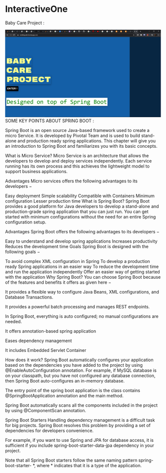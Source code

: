 # InteractiveOne

Baby Care Project :

![](images/index.png)
SOME KEY POINTS ABOUT SPRING BOOT :

Spring Boot is an open source Java-based framework used to create a micro Service. It is developed by Pivotal Team and is used to build stand-alone and production ready spring applications. This chapter will give you an introduction to Spring Boot and familiarizes you with its basic concepts.

What is Micro Service?
Micro Service is an architecture that allows the developers to develop and deploy services independently. Each service running has its own process and this achieves the lightweight model to support business applications.

Advantages
Micro services offers the following advantages to its developers −

Easy deployment
Simple scalability
Compatible with Containers
Minimum configuration
Lesser production time
What is Spring Boot?
Spring Boot provides a good platform for Java developers to develop a stand-alone and production-grade spring application that you can just run. You can get started with minimum configurations without the need for an entire Spring configuration setup.

Advantages
Spring Boot offers the following advantages to its developers −

Easy to understand and develop spring applications
Increases productivity
Reduces the development time
Goals
Spring Boot is designed with the following goals −

To avoid complex XML configuration in Spring
To develop a production ready Spring applications in an easier way
To reduce the development time and run the application independently
Offer an easier way of getting started with the application
Why Spring Boot?
You can choose Spring Boot because of the features and benefits it offers as given here −

It provides a flexible way to configure Java Beans, XML configurations, and Database Transactions.

It provides a powerful batch processing and manages REST endpoints.

In Spring Boot, everything is auto configured; no manual configurations are needed.

It offers annotation-based spring application

Eases dependency management

It includes Embedded Servlet Container

How does it work?
Spring Boot automatically configures your application based on the dependencies you have added to the project by using @EnableAutoConfiguration annotation. For example, if MySQL database is on your classpath, but you have not configured any database connection, then Spring Boot auto-configures an in-memory database.

The entry point of the spring boot application is the class contains @SpringBootApplication annotation and the main method.

Spring Boot automatically scans all the components included in the project by using @ComponentScan annotation.

Spring Boot Starters
Handling dependency management is a difficult task for big projects. Spring Boot resolves this problem by providing a set of dependencies for developers convenience.

For example, if you want to use Spring and JPA for database access, it is sufficient if you include spring-boot-starter-data-jpa dependency in your project.

Note that all Spring Boot starters follow the same naming pattern spring-boot-starter- *, where * indicates that it is a type of the application.

